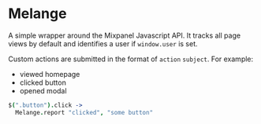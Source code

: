 # Melange

A simple wrapper around the Mixpanel Javascript API. It tracks all page views by
default and identifies a user if `window.user` is set.

Custom actions are submitted in the format of `action` `subject`. For example:

* viewed homepage
* clicked button
* opened modal

```coffeescript
$(".button").click ->
  Melange.report "clicked", "some button"
```
